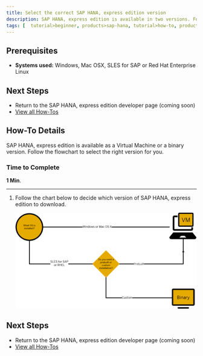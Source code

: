 ```yaml
---
title: Select the correct SAP HANA, express edition version
description: SAP HANA, express edition is available in two versions. Follow the flowchart to select the right version for you.
tags: [  tutorial>beginner, products>sap-hana, tutorial>how-to, products>sap-hana\,-express-edition ]
---
```


## Prerequisites  
 - **Systems used:** Windows, Mac OSX, SLES for SAP or Red Hat Enterprise Linux
 

## Next Steps
 - Return to the SAP HANA, express edition developer page (coming soon)
 - [View all How-Tos](http://go.sap.com/developer/tutorial-navigator.how-to.html) 

 

## How-To Details
SAP HANA, express edition is available as a Virtual Machine or a binary version. Follow the flowchart to select the right version for you.

### Time to Complete
**1 Min**.

---

1. Follow the chart below to decide which version of SAP HANA, express edition to download.

    ![HANA Express flowchart](hxe-ua-versions.png)


## Next Steps
 - Return to the SAP HANA, express edition developer page (coming soon)
 - [View all How-Tos](http://go.sap.com/developer/tutorial-navigator.how-to.html)  
